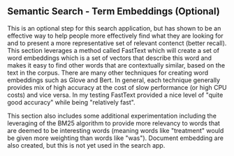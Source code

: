 ## Semantic Search - Term Embeddings (Optional)

This is an optional step for this search application, but has shown to be an effective way to help people more effectively find what they are looking for and to present a more representative set of relevant contenct (better recall).  This section leverages a method called FastText which will create a set of word embeddings which is a set of vectors that describe this word and makes it easy to find other words that are contextually similar, based on the text in the corpus.  There are many other techniques for creating word embeddings such as Glove and Bert.  In general, each technique generally provides mix of high accuracy at the cost of slow performance (or high CPU costs) and vice versa.  In my testing FastText provided a nice level of "quite good accuracy" while being "relatively fast". 

This section also includes some additional experimentation including the leveraging of the BM25 algorithm to provide more relevancy to words that are deemed to be interesting words (meaning words like "treatment" would be given more weighting than words like "was").  Document embedding are also created, but this is not yet used in the search app.
